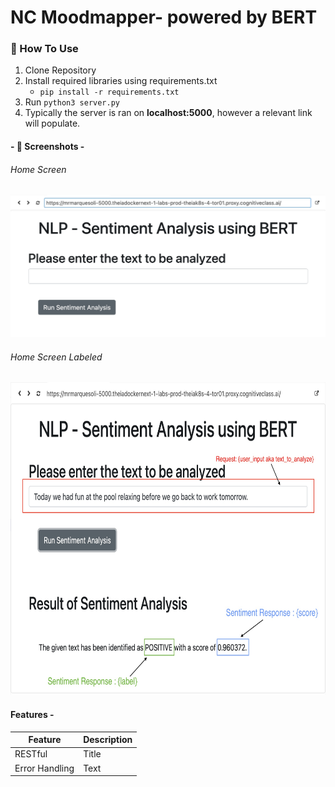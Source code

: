 # NC Moodmapper- powered by BERT
### 🧱 How To Use
1. Clone Repository
2. Install required libraries using requirements.txt
    * `pip install -r requirements.txt`
3. Run `python3 server.py`
4. Typically the server is ran on **localhost:5000**, however a relevant link will populate. 
#### - 📸 Screenshots - 
###### Home Screen
<img src="images/home.jpg" alt="drawing" width="600"/>

###### Home Screen Labeled
<img src="images/home_labeled.jpg" alt="drawing" width="800" height="500" />

#### Features - 
| Feature | Description |
| ----------- | ----------- |
| RESTful | Title |
| Error Handling     | Text |